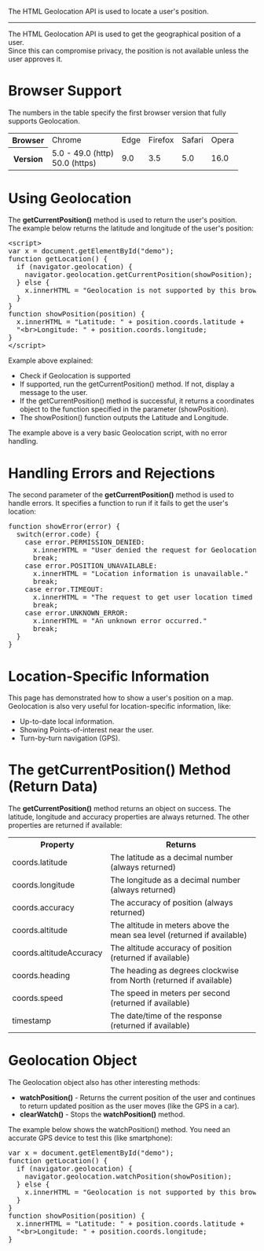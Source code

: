 The HTML Geolocation API is used to locate a user's position.
<hr>
The HTML Geolocation API is used to get the geographical position of a user.
<br>
Since this can compromise privacy, the position is not available unless the user approves it.
<h1>Browser Support</h1>
The numbers in the table specify the first browser version that fully supports Geolocation.
<table class="ws-table-all notranslate">
  <tr>
    <th>Browser</th>
    <td>Chrome</td>
    <td>Edge</td>
    <td>Firefox</td>
    <td>Safari</td>
    <td>Opera</td>
  </tr>
  <tr>
    <th>Version</th>
    <td>5.0 - 49.0 (http)<br>50.0 (https)</td>
    <td>9.0</td>
    <td>3.5</td>
    <td>5.0</td>
    <td>16.0</td>
  </tr>
</table>
<h1>Using Geolocation</h1>
The <b>getCurrentPosition()</b> method is used to return the user's position.
<br>
The example below returns the latitude and longitude of the user's position:
<pre>
&lt;script&gt;
var x = document.getElementById("demo");
function getLocation() {
  if (navigator.geolocation) {
    navigator.geolocation.getCurrentPosition(showPosition);
  } else {
    x.innerHTML = "Geolocation is not supported by this browser.";
  }
}
function showPosition(position) {
  x.innerHTML = "Latitude: " + position.coords.latitude + 
  "&lt;br&gt;Longitude: " + position.coords.longitude; 
}
&lt;/script&gt;
</pre>
Example above explained:
<ul>
  <li>Check if Geolocation is supported
  <li>If supported, run the getCurrentPosition() method. If not, display a message to the user.</li>
  <li>If the getCurrentPosition() method is successful, it returns a coordinates object to the function specified in the parameter (showPosition).</li>
  <li>The showPosition() function outputs the Latitude and Longitude.</li>
</ul>
The example above is a very basic Geolocation script, with no error handling.
<h1>Handling Errors and Rejections</h1>
The second parameter of the <b>getCurrentPosition()</b> method is used to handle errors. It specifies a function to run if it fails to get the user's location:
<pre>
function showError(error) {
  switch(error.code) {
    case error.PERMISSION_DENIED:
      x.innerHTML = "User denied the request for Geolocation."
      break;
    case error.POSITION_UNAVAILABLE:
      x.innerHTML = "Location information is unavailable."
      break;
    case error.TIMEOUT:
      x.innerHTML = "The request to get user location timed out."
      break;
    case error.UNKNOWN_ERROR:
      x.innerHTML = "An unknown error occurred."
      break;
  }
}
</pre>
<h1>Location-Specific Information</h1>
This page has demonstrated how to show a user's position on a map.
<br>
Geolocation is also very useful for location-specific information, like:
<ul>
  <li>Up-to-date local information.</li>
  <li>Showing Points-of-interest near the user.</li>
  <li>Turn-by-turn navigation (GPS).</li>
</ul>
<h1>The getCurrentPosition() Method (Return Data)</h1>
The <b>getCurrentPosition()</b> method returns an object on success. The latitude, longitude and accuracy properties are always returned. The other properties are returned if available:
<table class="ws-table-all notranslate">
  <tr>
    <th>Property</th>
    <th>Returns</th>
  </tr>
  <tr>
    <td>coords.latitude</td>
    <td>The latitude as a decimal number (always returned)</td>
  </tr>
  <tr>
    <td>coords.longitude</td>
    <td>The longitude as a decimal number (always returned)</td>
  </tr>
  <tr>
    <td>coords.accuracy</td>
    <td>The accuracy of position (always returned)</td>
  </tr>
  <tr>
    <td>coords.altitude</td>
    <td>The altitude in meters above the mean sea level (returned if available)</td>
  </tr>
  <tr>
    <td>coords.altitudeAccuracy</td>
    <td>The altitude accuracy of position (returned if available)</td>
  </tr>
  <tr>
    <td>coords.heading</td>
    <td>The heading as degrees clockwise from North (returned if available)</td>
  </tr>
  <tr>
    <td>coords.speed</td>
    <td>The speed in meters per second (returned if available)</td>
  </tr>
  <tr>
    <td>timestamp</td>
    <td>The date/time of the response (returned if available)</td>
  </tr>
</table>
<h1>Geolocation Object</h1>
The Geolocation object also has other interesting methods:
<ul>
  <li><b>watchPosition()</b> - Returns the current position of the user and continues to return updated position as the user moves (like the GPS in a car).</li>
  <li><b>clearWatch()</b> - Stops the <b>watchPosition()</b> method.</li>
</ul>
The example below shows the watchPosition() method. You need an accurate GPS device to test this (like smartphone):
<pre>
var x = document.getElementById("demo");
function getLocation() {
  if (navigator.geolocation) {
    navigator.geolocation.watchPosition(showPosition);
  } else {
    x.innerHTML = "Geolocation is not supported by this browser.";
  }
}
function showPosition(position) {
  x.innerHTML = "Latitude: " + position.coords.latitude + 
  "&lt;br&gt;Longitude: " + position.coords.longitude; 
}
</pre>
